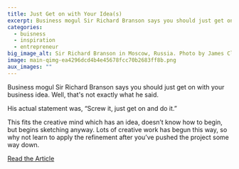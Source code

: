 ```yaml
---
title: Just Get on with Your Idea(s)
excerpt: Business mogul Sir Richard Branson says you should just get on with your business idea. Well, that’s not exactly what he said.
categories:
  - buisness
  - inspiration
  - entrepreneur
big_image_alt: Sir Richard Branson in Moscow, Russia. Photo by James Clear
image: main-qimg-ea4296dcd4b4e45678fcc70b2683ff8b.png
aux_images: ""
---
```

Business mogul Sir Richard Branson says you should just get on with your business idea. Well, that's not exactly what he said.

His actual statement was, “Screw it, just get on and do it.”

This fits the creative mind which has an idea, doesn’t know how to begin, but begins sketching anyway. Lots of creative work has begun this way, so why not learn to apply the refinement after you’ve pushed the project some way down.

<a href="http://jamesclear.quora.com/Successful-People-Start-Before-They-Feel-Ready?ref=fb" target="_blank">Read the Article</a>